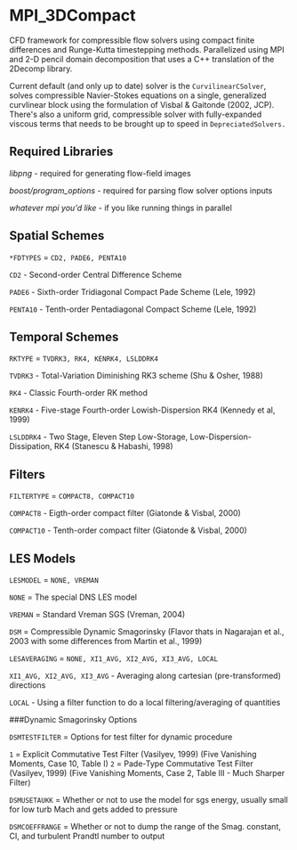 # MPI_3DCompact

CFD framework for compressible flow solvers using compact finite differences and Runge-Kutta timestepping methods. Parallelized using MPI and 2-D pencil domain decomposition that uses a C++ translation of the 2Decomp library.  

Current default (and only up to date) solver is the `CurvilinearCSolver`, solves compressible Navier-Stokes equations on a single, generalized curvlinear block using the formulation of Visbal & Gaitonde (2002, JCP). There's also a uniform grid, compressible solver with fully-expanded viscous terms that needs to be brought up to speed in `DepreciatedSolvers.` 

## Required Libraries
*libpng* - required for generating flow-field images

*boost/program_options* - required for parsing flow solver options inputs

*whatever mpi you'd like* - if you like running things in parallel

## Spatial Schemes 

`*FDTYPES` = `CD2, PADE6, PENTA10`


`CD2` - Second-order Central Difference Scheme

`PADE6` - Sixth-order Tridiagonal Compact Pade Scheme (Lele, 1992)

`PENTA10` - Tenth-order Pentadiagonal Compact Scheme (Lele, 1992)

## Temporal Schemes
 `RKTYPE` = `TVDRK3, RK4, KENRK4, LSLDDRK4`
 
 
 `TVDRK3` - Total-Variation Diminishing RK3 scheme (Shu & Osher, 1988)
 
 `RK4` - Classic Fourth-order RK method 
 
 `KENRK4` - Five-stage Fourth-order Lowish-Dispersion RK4 (Kennedy et al, 1999)
 
 `LSLDDRK4` - Two Stage, Eleven Step Low-Storage, Low-Dispersion-Dissipation, RK4 (Stanescu & Habashi, 1998)
 
## Filters

`FILTERTYPE` = `COMPACT8, COMPACT10`

`COMPACT8` - Eigth-order compact filter (Giatonde & Visbal, 2000)

`COMPACT10` - Tenth-order compact filter (Giatonde & Visbal, 2000)

## LES Models

`LESMODEL` = `NONE, VREMAN`

`NONE` = The special DNS LES model

`VREMAN` = Standard Vreman SGS (Vreman, 2004)

`DSM` = Compressible Dynamic Smagorinsky (Flavor thats in Nagarajan et al., 2003 with some differences from Martin et al., 1999)

`LESAVERAGING` = `NONE, XI1_AVG, XI2_AVG, XI3_AVG, LOCAL`

`XI1_AVG, XI2_AVG, XI3_AVG` - Averaging along cartesian (pre-transformed) directions

`LOCAL` - Using a filter function to do a local filtering/averaging of quantities

###Dynamic Smagorinsky Options

`DSMTESTFILTER` = Options for test filter for dynamic procedure

   `1` = Explicit Commutative Test Filter (Vasilyev, 1999) (Five Vanishing Moments, Case 10, Table I)
   `2` = Pade-Type Commutative Test Filter (Vasilyev, 1999) (Five Vanishing Moments, Case 2, Table III - Much Sharper Filter)

`DSMUSETAUKK` = Whether or not to use the model for sgs energy, usually small for low turb Mach and gets added to pressure

`DSMCOEFFRANGE` = Whether or not to dump the range of the Smag. constant, CI, and turbulent Prandtl number to output

